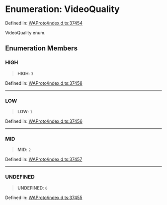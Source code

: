 # Enumeration: VideoQuality

Defined in: [WAProto/index.d.ts:37454](https://github.com/Fokusdotid/Baileys/blob/6a8e2076fa4119b2d5152250d579a4fbed394533/WAProto/index.d.ts#L37454)

VideoQuality enum.

## Enumeration Members

### HIGH

> **HIGH**: `3`

Defined in: [WAProto/index.d.ts:37458](https://github.com/Fokusdotid/Baileys/blob/6a8e2076fa4119b2d5152250d579a4fbed394533/WAProto/index.d.ts#L37458)

***

### LOW

> **LOW**: `1`

Defined in: [WAProto/index.d.ts:37456](https://github.com/Fokusdotid/Baileys/blob/6a8e2076fa4119b2d5152250d579a4fbed394533/WAProto/index.d.ts#L37456)

***

### MID

> **MID**: `2`

Defined in: [WAProto/index.d.ts:37457](https://github.com/Fokusdotid/Baileys/blob/6a8e2076fa4119b2d5152250d579a4fbed394533/WAProto/index.d.ts#L37457)

***

### UNDEFINED

> **UNDEFINED**: `0`

Defined in: [WAProto/index.d.ts:37455](https://github.com/Fokusdotid/Baileys/blob/6a8e2076fa4119b2d5152250d579a4fbed394533/WAProto/index.d.ts#L37455)
